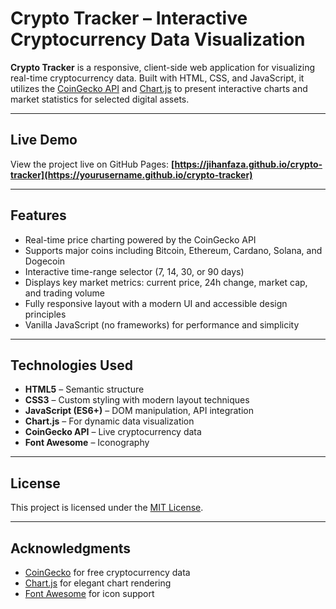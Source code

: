 # Crypto Tracker – Interactive Cryptocurrency Data Visualization

**Crypto Tracker** is a responsive, client-side web application for visualizing real-time cryptocurrency data. Built with HTML, CSS, and JavaScript, it utilizes the [CoinGecko API](https://www.coingecko.com/en/api) and [Chart.js](https://www.chartjs.org/) to present interactive charts and market statistics for selected digital assets.

---

## Live Demo

View the project live on GitHub Pages:
**[https://jihanfaza.github.io/crypto-tracker](https://yourusername.github.io/crypto-tracker)**

---

## Features

* Real-time price charting powered by the CoinGecko API
* Supports major coins including Bitcoin, Ethereum, Cardano, Solana, and Dogecoin
* Interactive time-range selector (7, 14, 30, or 90 days)
* Displays key market metrics: current price, 24h change, market cap, and trading volume
* Fully responsive layout with a modern UI and accessible design principles
* Vanilla JavaScript (no frameworks) for performance and simplicity

---

## Technologies Used

* **HTML5** – Semantic structure
* **CSS3** – Custom styling with modern layout techniques
* **JavaScript (ES6+)** – DOM manipulation, API integration
* **Chart.js** – For dynamic data visualization
* **CoinGecko API** – Live cryptocurrency data
* **Font Awesome** – Iconography

---

## License

This project is licensed under the [MIT License](LICENSE).

---

## Acknowledgments

* [CoinGecko](https://www.coingecko.com) for free cryptocurrency data
* [Chart.js](https://www.chartjs.org/) for elegant chart rendering
* [Font Awesome](https://fontawesome.com/) for icon support
